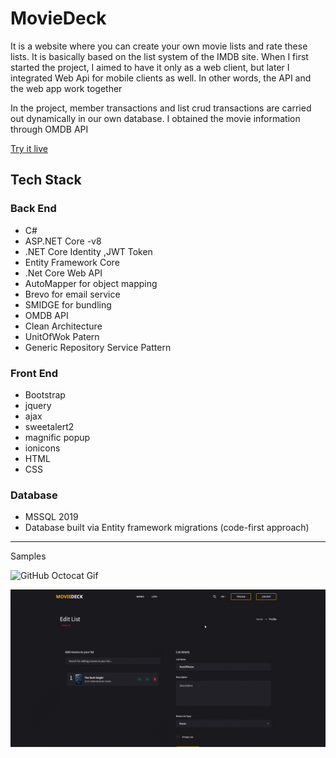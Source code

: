 # MovieDeck

It is a website where you can create your own movie lists and rate these lists. It is basically based on the list system of the IMDB site. When I first started the project, I aimed to have it only as a web client, but later I integrated Web Api for mobile clients as well. In other words, the API and the web app work together

In the project, member transactions and list crud transactions are carried out dynamically in our own database. I obtained the movie information through OMDB API

[Try it live](http://moviedeck.com.tr)

## Tech Stack 

### Back End
- C#
- ASP.NET Core -v8
- .NET Core Identity ,JWT Token
-  Entity Framework Core
-  .Net Core Web API
- AutoMapper for object mapping
- Brevo for email service
- SMIDGE for bundling
- OMDB API
- Clean Architecture
- UnitOfWok Patern
- Generic Repository Service Pattern

### Front End
- Bootstrap 
- jquery
- ajax
- sweetalert2
- magnific popup
- ionicons
- HTML
- CSS

### Database
- MSSQL 2019
- Database built via Entity framework migrations (code-first approach)

---
  Samples 
  
  ![GitHub Octocat Gif](imagesForReadme/mainScreen1.gif)
  
  ![GitHub Octocat Gif](imagesForReadme/ListEditScreen1.gif)

